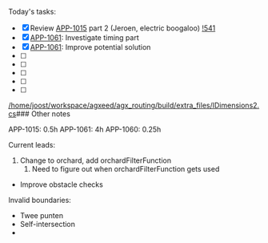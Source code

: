 Today's tasks:
- [x] Review [APP-1015](https://agxeed.atlassian.net/browse/APP-1015) part 2 (Jeroen, electric boogaloo) [!541](https://bitbucket.org/%7Bd35c8094-5f60-4b6d-822d-562b3e8ede29%7D/%7Bbfac55fe-ac96-4108-8c54-f0906c1b9477%7D/pull-requests/541)
- [x] [APP-1061](https://agxeed.atlassian.net/browse/APP-1061): Investigate timing part
- [x] [APP-1061](https://agxeed.atlassian.net/browse/APP-1061): Improve potential solution
- [ ] 
- [ ] 
- [ ] 
- [ ] 
- [ ]  

[/home/joost/workspace/agxeed/agx_routing/build/extra_files/IDimensions2.cs](file:///home/joost/workspace/agxeed/agx_routing/build/extra_files/IDimensions2.cs)### Other notes

APP-1015: 0.5h
APP-1061: 4h
APP-1060: 0.25h



Current leads:
1. Change to orchard, add orchardFilterFunction
    1. Need to figure out when orchardFilterFunction gets used
- Improve obstacle checks



Invalid boundaries:
- Twee punten
- Self-intersection
- 